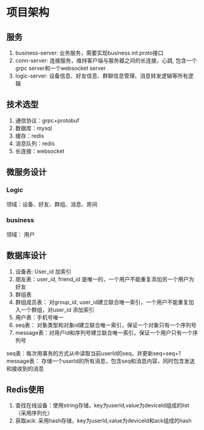 # 项目架构

## 服务

1. business-server: 业务服务，需要实现business.int.proto接口
2. conn-server: 连接服务，维持客户端与服务器之间的长连接，心跳, 包含一个grpc server和一个websocket server
3. logic-server: 设备信息、好友信息、群聊信息管理、消息转发逻辑等所有逻辑

## 技术选型

1. 通信协议：grpc+protobuf
2. 数据库：mysql
3. 缓存：redis
4. 消息队列：redis
5. 长连接：websocket

## 微服务设计

### Logic

领域：设备、好友、群组、消息、房间

### business

领域： 用户

## 数据库设计

1. 设备表: User_id 加索引
2. 朋友表：user_id, friend_id 是唯一的，一个用户不能重复添加另一个用户为好友
3. 群组表
4. 群组成员表： 对group_id, user_id建立联合唯一索引，一个用户不能重复加入一个群组，对user_id 添加索引
5. 用户表：手机号唯一
6. seq表： 对象类型和对象id建立联合唯一索引，保证一个对象只有一个序列号
7. message表：对用户id和序列号建立联合唯一索引，保证一个用户只有一个序列号

seq表：每次用事务的方式从中读取当前userId的seq，并更新seq=seq+1
message表： 存储一个userId的所有消息，包含seq和消息内容，同时包含发送和接收到的消息

## Redis使用

1. 查找在线设备：使用string存储，key为userId,value为deviceId组成的list（采用序列化）
2. 获取ack: 采用hash存储，key为userId,value为deviceId和ack组成的hash
